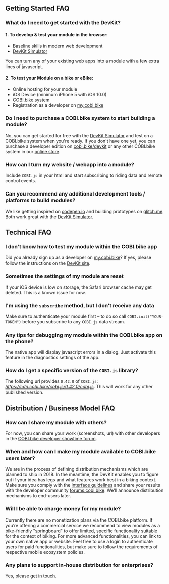 ## Getting Started FAQ

### What do I need to get started with the DevKit?

#### 1. To develop & test your module in the browser:

* Baseline skills in modern web development
* [DevKit Simulator](https://github.com/cobi-bike/COBI.js-simulator)

You can turn any of your existing web apps into a module with a few extra lines of javascript.

#### 2. To test your Module on a bike or eBike:

* Online hosting for your module
* iOS Device (minimum iPhone 5 with iOS 10.0)
* [COBI.bike system](https://get.cobi.bike)
* Registration as a developer on [my.cobi.bike](https://my.cobi.bike)

### Do I need to purchase a COBI.bike system to start building a module?

No, you can get started for free with the [DevKit Simulator](https://github.com/cobi-bike/COBI.js-simulator) and test on a COBI.bike system when you're ready. If you don't have one yet, you can purchase a developer edition on [cobi.bike/devkit](https://cobi.bike/devkit) or any other COBI.bike system in our [online store](https://get.cobi.bike).

### How can I turn my website / webapp into a module?

Include `COBI.js` in your html and start subscribing to riding data and remote control events.

### Can you recommend any additional development tools / platforms to build modules?

We like getting inspired on [codepen.io](https://codepen.io) and building prototypes on [glitch.me](https://glitch.me). Both work great with the [DevKit Simulator](https://github.com/cobi-bike/COBI.js-simulator).

## Technical FAQ

### I don't know how to test my module within the COBI.bike app

Did you already sign up as a developer on [my.cobi.bike](https://my.cobi.bike)? If yes, please follow the instructions on the [DevKit site](https://github.com/cobi-bike/COBI-DevKit).

### Sometimes the settings of my module are reset

If your iOS device is low on storage, the Safari browser cache may get deleted. This is a known issue for now. 

### I'm using the `subscribe` method, but I don't receive any data

Make sure to authenticate your module first – to do so call
`COBI.init("YOUR-TOKEN")` before you subscribe to any `COBI.js` data stream.

### Any tips for debugging my module within the COBI.bike app on the phone?

The native app will display javascript errors in a dialog. Just activate this feature in the diagnostics settings of the app.

### How do I get a specific version of the `COBI.js` library?

The following url provides `0.42.0` of `COBI.js`: *https://cdn.cobi.bike/cobi.js/0.42.0/cobi.js*. 
This will work for any other published version.

## Distribution / Business Model FAQ

### How can I share my module with others?

For now, you can share your work (screenshots, url) with other developers in the [COBI.bike developer showtime forum](https://forums.cobi.bike/c/showtime).

### When and how can I make my module available to COBI.bike users later?
We are in the process of defining distribution mechanisms which are planned to ship in 2018. In the meantime, the DevKit enables you to figure out if your idea has legs and what features work best in a biking context. Make sure you comply with the [interface guidelines](interface-guidelines.md) and share your results with the developer community [forums.cobi.bike](https://forums.cobi.bike). We'll announce distribution mechanisms to end-users later.

### Will I be able to charge money for my module?

Currently there are no monetization plans via the COBI.bike platform. If you’re offering a commercial service we recommend to view modules as a bike-friendly "springboard" to offer limited, specific functionality suitable for the context of biking. For more advanced functionalities, you can link to your own native app or website. Feel free to use a login to authenticate users for paid functionalities, but make sure to follow the requirements of respective mobile ecosystem policies.

### Any plans to support in-house distribution for enterprises?

Yes, please [get in touch](https://cobi.bike/connect).
